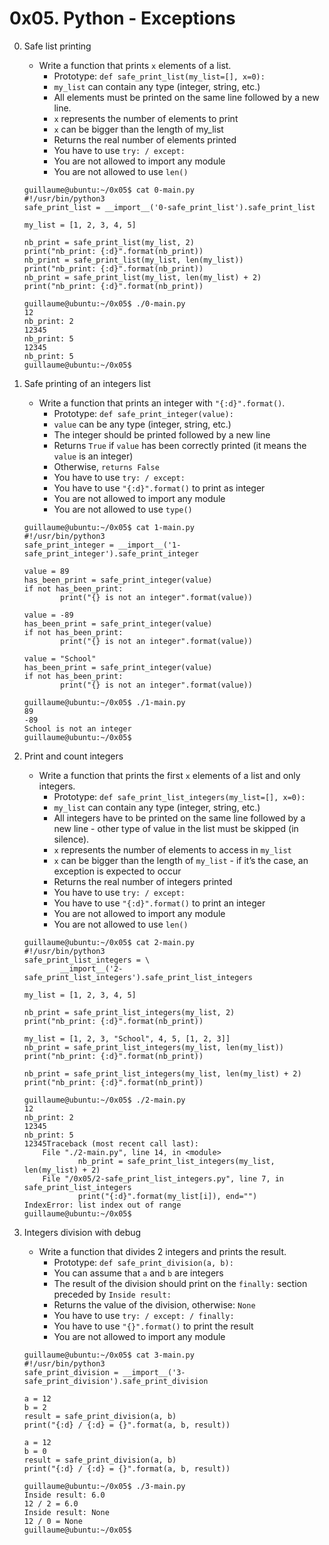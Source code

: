 # 0x05. Python - Exceptions

0. Safe list printing
	- Write a function that prints `x` elements of a list.
		- Prototype: `def safe_print_list(my_list=[], x=0):`
		- `my_list` can contain any type (integer, string, etc.)
		- All elements must be printed on the same line followed by a new line.
		- `x` represents the number of elements to print
		- `x` can be bigger than the length of my_list
		- Returns the real number of elements printed
		- You have to use `try: / except:`
		- You are not allowed to import any module
		- You are not allowed to use `len()`
	```
	guillaume@ubuntu:~/0x05$ cat 0-main.py
	#!/usr/bin/python3
	safe_print_list = __import__('0-safe_print_list').safe_print_list

	my_list = [1, 2, 3, 4, 5]

	nb_print = safe_print_list(my_list, 2)
	print("nb_print: {:d}".format(nb_print))
	nb_print = safe_print_list(my_list, len(my_list))
	print("nb_print: {:d}".format(nb_print))
	nb_print = safe_print_list(my_list, len(my_list) + 2)
	print("nb_print: {:d}".format(nb_print))

	guillaume@ubuntu:~/0x05$ ./0-main.py
	12
	nb_print: 2
	12345
	nb_print: 5
	12345
	nb_print: 5
	guillaume@ubuntu:~/0x05$ 
	```

1. Safe printing of an integers list
	- Write a function that prints an integer with `"{:d}".format()`.
		- Prototype: `def safe_print_integer(value):`
		- `value` can be any type (integer, string, etc.)
		- The integer should be printed followed by a new line
		- Returns `True` if `value` has been correctly printed (it means the `value` is an integer)
		- Otherwise, `returns False`
		- You have to use `try: / except:`
		- You have to use `"{:d}".format()` to print as integer
		- You are not allowed to import any module
		- You are not allowed to use `type()`
	```
	guillaume@ubuntu:~/0x05$ cat 1-main.py
	#!/usr/bin/python3
	safe_print_integer = __import__('1-safe_print_integer').safe_print_integer

	value = 89
	has_been_print = safe_print_integer(value)
	if not has_been_print:
    		print("{} is not an integer".format(value))

	value = -89
	has_been_print = safe_print_integer(value)
	if not has_been_print:
    		print("{} is not an integer".format(value))

	value = "School"
	has_been_print = safe_print_integer(value)
	if not has_been_print:
    		print("{} is not an integer".format(value))

	guillaume@ubuntu:~/0x05$ ./1-main.py
	89
	-89
	School is not an integer
	guillaume@ubuntu:~/0x05$ 
	```

2. Print and count integers
	- Write a function that prints the first `x` elements of a list and only integers.
		- Prototype: `def safe_print_list_integers(my_list=[], x=0):`
		- `my_list` can contain any type (integer, string, etc.)
		- All integers have to be printed on the same line followed by a new line - other type of value in the list must be skipped (in silence).
		- `x` represents the number of elements to access in `my_list`
		- `x` can be bigger than the length of `my_list` - if it’s the case, an exception is expected to occur
		- Returns the real number of integers printed
		- You have to use `try: / except:`
		- You have to use `"{:d}".format()` to print an integer
		- You are not allowed to import any module
		- You are not allowed to use `len()`
	```
	guillaume@ubuntu:~/0x05$ cat 2-main.py
	#!/usr/bin/python3
	safe_print_list_integers = \
    		__import__('2-safe_print_list_integers').safe_print_list_integers

	my_list = [1, 2, 3, 4, 5]

	nb_print = safe_print_list_integers(my_list, 2)
	print("nb_print: {:d}".format(nb_print))

	my_list = [1, 2, 3, "School", 4, 5, [1, 2, 3]]
	nb_print = safe_print_list_integers(my_list, len(my_list))
	print("nb_print: {:d}".format(nb_print))

	nb_print = safe_print_list_integers(my_list, len(my_list) + 2)
	print("nb_print: {:d}".format(nb_print))

	guillaume@ubuntu:~/0x05$ ./2-main.py
	12
	nb_print: 2
	12345
	nb_print: 5
	12345Traceback (most recent call last):
  		File "./2-main.py", line 14, in <module>
    			nb_print = safe_print_list_integers(my_list, len(my_list) + 2)
  		File "/0x05/2-safe_print_list_integers.py", line 7, in safe_print_list_integers
    			print("{:d}".format(my_list[i]), end="")
	IndexError: list index out of range
	guillaume@ubuntu:~/0x05$ 
	```

3. Integers division with debug
	- Write a function that divides 2 integers and prints the result.
		- Prototype: `def safe_print_division(a, b):`
		- You can assume that `a` and `b` are integers
		- The result of the division should print on the `finally:` section preceded by `Inside result:`
		- Returns the value of the division, otherwise: `None`
		- You have to use `try: / except: / finally:`
		- You have to use `"{}".format()` to print the result
		- You are not allowed to import any module
	```
	guillaume@ubuntu:~/0x05$ cat 3-main.py
	#!/usr/bin/python3
	safe_print_division = __import__('3-safe_print_division').safe_print_division

	a = 12
	b = 2
	result = safe_print_division(a, b)
	print("{:d} / {:d} = {}".format(a, b, result))

	a = 12
	b = 0
	result = safe_print_division(a, b)
	print("{:d} / {:d} = {}".format(a, b, result))

	guillaume@ubuntu:~/0x05$ ./3-main.py
	Inside result: 6.0
	12 / 2 = 6.0
	Inside result: None
	12 / 0 = None
	guillaume@ubuntu:~/0x05$ 
	```
